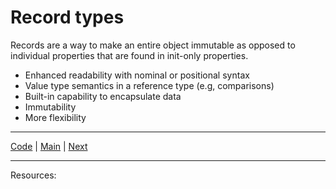 # Record types

Records are a way to make an entire object immutable as opposed to individual properties that are found in init-only properties.

* Enhanced readability with nominal or positional syntax
* Value type semantics in a reference type (e.g, comparisons)
* Built-in capability to encapsulate data
* Immutability
* More flexibility

***
[Code](../Services/BookInventory.cs) | [Main](main.md) | [Next](params-collection.md) 
***
Resources: